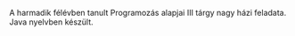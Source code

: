 A harmadik félévben tanult Programozás alapjai III tárgy nagy házi feladata. Java nyelvben készült.
